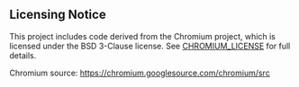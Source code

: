 ## Licensing Notice

This project includes code derived from the Chromium project, which is licensed under the BSD 3-Clause license.
See [CHROMIUM_LICENSE](./CHROMIUM_LICENSE) for full details.

Chromium source: https://chromium.googlesource.com/chromium/src
